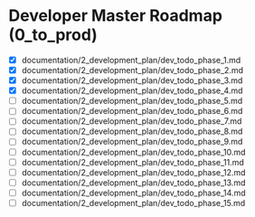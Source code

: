 # Developer Master Roadmap (0_to_prod)

- [x] documentation/2_development_plan/dev_todo_phase_1.md
- [x] documentation/2_development_plan/dev_todo_phase_2.md
- [x] documentation/2_development_plan/dev_todo_phase_3.md
- [x] documentation/2_development_plan/dev_todo_phase_4.md
- [ ] documentation/2_development_plan/dev_todo_phase_5.md
- [ ] documentation/2_development_plan/dev_todo_phase_6.md
- [ ] documentation/2_development_plan/dev_todo_phase_7.md
- [ ] documentation/2_development_plan/dev_todo_phase_8.md
- [ ] documentation/2_development_plan/dev_todo_phase_9.md
- [ ] documentation/2_development_plan/dev_todo_phase_10.md
- [ ] documentation/2_development_plan/dev_todo_phase_11.md
- [ ] documentation/2_development_plan/dev_todo_phase_12.md
- [ ] documentation/2_development_plan/dev_todo_phase_13.md
- [ ] documentation/2_development_plan/dev_todo_phase_14.md
- [ ] documentation/2_development_plan/dev_todo_phase_15.md